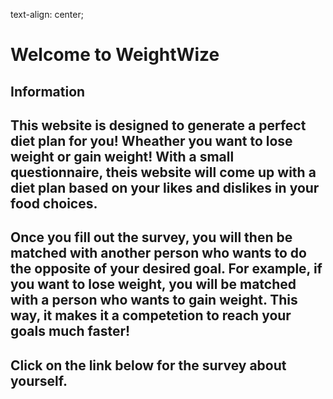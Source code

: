 text-align: center;
# Welcome to WeightWize 

## Information 
## This website is designed to generate a perfect diet plan for you! Wheather you want to lose weight or gain weight! With a small questionnaire, theis website will come up with a diet plan based on your likes and dislikes in your food choices. 
## Once you fill out the survey, you will then be matched with another person who wants to do the opposite of your desired goal. For example, if you want to lose weight, you will be matched with a person who wants to gain weight. This way, it makes it a competetion to reach your goals much faster! 

## Click on the link below for the survey about yourself. 


